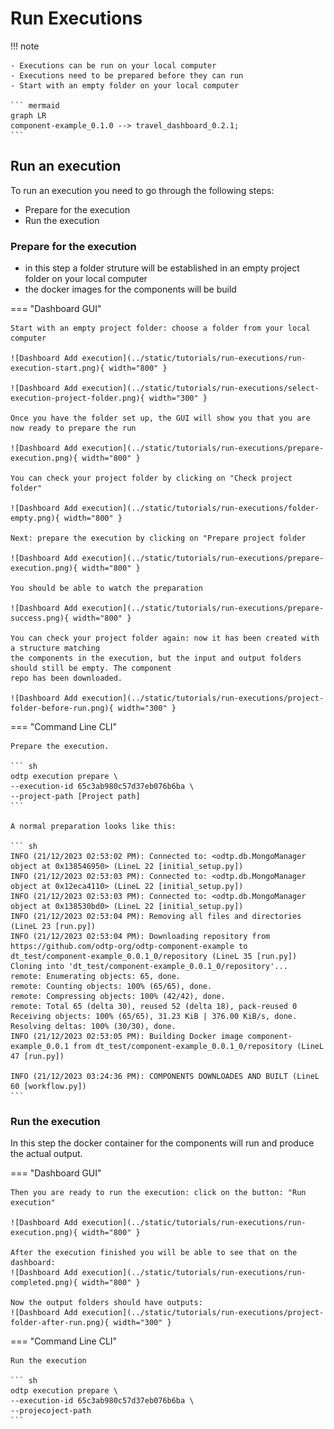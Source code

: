 # Run Executions

!!! note

    - Executions can be run on your local computer
    - Executions need to be prepared before they can run
    - Start with an empty folder on your local computer

    ``` mermaid
    graph LR
    component-example_0.1.0 --> travel_dashboard_0.2.1;
    ``` 

## Run an execution

To run an execution you need to go through the following steps:

- Prepare for the execution
- Run the execution

### Prepare for the execution

- in this step a folder struture will be established in an empty project folder on your local computer
- the docker images for the components will be build

=== "Dashboard GUI"

    Start with an empty project folder: choose a folder from your local computer

    ![Dashboard Add execution](../static/tutorials/run-executions/run-execution-start.png){ width="800" }

    ![Dashboard Add execution](../static/tutorials/run-executions/select-execution-project-folder.png){ width="300" }

    Once you have the folder set up, the GUI will show you that you are now ready to prepare the run
    
    ![Dashboard Add execution](../static/tutorials/run-executions/prepare-execution.png){ width="800" }

    You can check your project folder by clicking on "Check project folder"

    ![Dashboard Add execution](../static/tutorials/run-executions/folder-empty.png){ width="800" }

    Next: prepare the execution by clicking on "Prepare project folder

    ![Dashboard Add execution](../static/tutorials/run-executions/prepare-execution.png){ width="800" }

    You should be able to watch the preparation

    ![Dashboard Add execution](../static/tutorials/run-executions/prepare-success.png){ width="800" }

    You can check your project folder again: now it has been created with a structure matching
    the components in the execution, but the input and output folders should still be empty. The component 
    repo has been downloaded.

    ![Dashboard Add execution](../static/tutorials/run-executions/project-folder-before-run.png){ width="300" }

=== "Command Line CLI"

    Prepare the execution. 

    ``` sh
    odtp execution prepare \
    --execution-id 65c3ab980c57d37eb076b6ba \
    --project-path [Project path]
    ```

    A normal preparation looks like this:

    ``` sh
    INFO (21/12/2023 02:53:02 PM): Connected to: <odtp.db.MongoManager object at 0x138546950> (LineL 22 [initial_setup.py])
    INFO (21/12/2023 02:53:03 PM): Connected to: <odtp.db.MongoManager object at 0x12eca4110> (LineL 22 [initial_setup.py])
    INFO (21/12/2023 02:53:03 PM): Connected to: <odtp.db.MongoManager object at 0x138530bd0> (LineL 22 [initial_setup.py])
    INFO (21/12/2023 02:53:04 PM): Removing all files and directories (LineL 23 [run.py])
    INFO (21/12/2023 02:53:04 PM): Downloading repository from https://github.com/odtp-org/odtp-component-example to dt_test/component-example_0.0.1_0/repository (LineL 35 [run.py])
    Cloning into 'dt_test/component-example_0.0.1_0/repository'...
    remote: Enumerating objects: 65, done.
    remote: Counting objects: 100% (65/65), done.
    remote: Compressing objects: 100% (42/42), done.
    remote: Total 65 (delta 30), reused 52 (delta 18), pack-reused 0
    Receiving objects: 100% (65/65), 31.23 KiB | 376.00 KiB/s, done.
    Resolving deltas: 100% (30/30), done.
    INFO (21/12/2023 02:53:05 PM): Building Docker image component-example_0.0.1 from dt_test/component-example_0.0.1_0/repository (LineL 47 [run.py])

    INFO (21/12/2023 03:24:36 PM): COMPONENTS DOWNLOADES AND BUILT (LineL 60 [workflow.py])
    ```

### Run the execution   

In this step the docker container for the components will run and produce the actual output.

=== "Dashboard GUI"

    Then you are ready to run the execution: click on the button: "Run execution"

    ![Dashboard Add execution](../static/tutorials/run-executions/run-execution.png){ width="800" }

    After the execution finished you will be able to see that on the dashboard:
    ![Dashboard Add execution](../static/tutorials/run-executions/run-completed.png){ width="800" } 

    Now the output folders should have outputs:
    ![Dashboard Add execution](../static/tutorials/run-executions/project-folder-after-run.png){ width="300" }


=== "Command Line CLI"

    Run the execution

    ``` sh
    odtp execution prepare \
    --execution-id 65c3ab980c57d37eb076b6ba \
    --projecoject-path 
    ```
